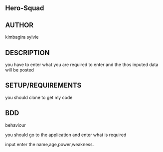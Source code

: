 ## Hero-Squad

## AUTHOR
kimbagira sylvie

## DESCRIPTION

you have to enter what you are required to enter and the thos inputed data will be posted 

## SETUP/REQUIREMENTS

you should clone to get my code

## BDD

behaviour

you should go to the application and enter what is required

input
enter the name,age,power,weakness.
